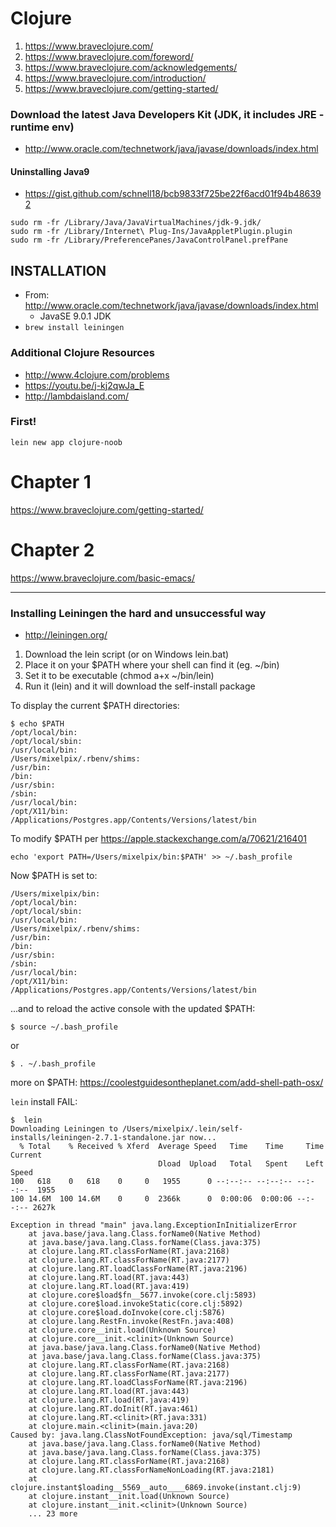 # Clojure
1. https://www.braveclojure.com/
2. https://www.braveclojure.com/foreword/
3. https://www.braveclojure.com/acknowledgements/
4. https://www.braveclojure.com/introduction/
5. https://www.braveclojure.com/getting-started/

### Download the latest Java Developers Kit (JDK, it includes JRE - runtime env)
- http://www.oracle.com/technetwork/java/javase/downloads/index.html
#### Uninstalling Java9
- https://gist.github.com/schnell18/bcb9833f725be22f6acd01f94b486392
```
sudo rm -fr /Library/Java/JavaVirtualMachines/jdk-9.jdk/
sudo rm -fr /Library/Internet\ Plug-Ins/JavaAppletPlugin.plugin
sudo rm -fr /Library/PreferencePanes/JavaControlPanel.prefPane
```

## INSTALLATION
- From: http://www.oracle.com/technetwork/java/javase/downloads/index.html
  * JavaSE 9.0.1 JDK
- `brew install leiningen`

### Additional Clojure Resources
- http://www.4clojure.com/problems
- https://youtu.be/j-kj2qwJa_E
- http://lambdaisland.com/

### First!
`lein new app clojure-noob`

# Chapter 1
https://www.braveclojure.com/getting-started/

# Chapter 2
https://www.braveclojure.com/basic-emacs/




***

### Installing Leiningen the hard and unsuccessful way
- http://leiningen.org/
1. Download the lein script (or on Windows lein.bat)
2. Place it on your $PATH where your shell can find it (eg. ~/bin)
3. Set it to be executable (chmod a+x ~/bin/lein)
4. Run it (lein) and it will download the self-install package

To display the current $PATH directories:
```console
$ echo $PATH
/opt/local/bin:
/opt/local/sbin:
/usr/local/bin:
/Users/mixelpix/.rbenv/shims:
/usr/bin:
/bin:
/usr/sbin:
/sbin:
/usr/local/bin:
/opt/X11/bin:
/Applications/Postgres.app/Contents/Versions/latest/bin
```

To modify $PATH per https://apple.stackexchange.com/a/70621/216401
```console
echo 'export PATH=/Users/mixelpix/bin:$PATH' >> ~/.bash_profile
```

Now $PATH is set to:
```console
/Users/mixelpix/bin:
/opt/local/bin:
/opt/local/sbin:
/usr/local/bin:
/Users/mixelpix/.rbenv/shims:
/usr/bin:
/bin:
/usr/sbin:
/sbin:
/usr/local/bin:
/opt/X11/bin:
/Applications/Postgres.app/Contents/Versions/latest/bin
```

...and to reload the active console with the updated $PATH:
```console
$ source ~/.bash_profile
```
or
```console
$ . ~/.bash_profile
```

more on $PATH: https://coolestguidesontheplanet.com/add-shell-path-osx/


`lein` install FAIL:
```console
$  lein
Downloading Leiningen to /Users/mixelpix/.lein/self-installs/leiningen-2.7.1-standalone.jar now...
  % Total    % Received % Xferd  Average Speed   Time    Time     Time  Current
                                 Dload  Upload   Total   Spent    Left  Speed
100   618    0   618    0     0   1955      0 --:--:-- --:--:-- --:--:--  1955
100 14.6M  100 14.6M    0     0  2366k      0  0:00:06  0:00:06 --:--:-- 2627k

Exception in thread "main" java.lang.ExceptionInInitializerError
	at java.base/java.lang.Class.forName0(Native Method)
	at java.base/java.lang.Class.forName(Class.java:375)
	at clojure.lang.RT.classForName(RT.java:2168)
	at clojure.lang.RT.classForName(RT.java:2177)
	at clojure.lang.RT.loadClassForName(RT.java:2196)
	at clojure.lang.RT.load(RT.java:443)
	at clojure.lang.RT.load(RT.java:419)
	at clojure.core$load$fn__5677.invoke(core.clj:5893)
	at clojure.core$load.invokeStatic(core.clj:5892)
	at clojure.core$load.doInvoke(core.clj:5876)
	at clojure.lang.RestFn.invoke(RestFn.java:408)
	at clojure.core__init.load(Unknown Source)
	at clojure.core__init.<clinit>(Unknown Source)
	at java.base/java.lang.Class.forName0(Native Method)
	at java.base/java.lang.Class.forName(Class.java:375)
	at clojure.lang.RT.classForName(RT.java:2168)
	at clojure.lang.RT.classForName(RT.java:2177)
	at clojure.lang.RT.loadClassForName(RT.java:2196)
	at clojure.lang.RT.load(RT.java:443)
	at clojure.lang.RT.load(RT.java:419)
	at clojure.lang.RT.doInit(RT.java:461)
	at clojure.lang.RT.<clinit>(RT.java:331)
	at clojure.main.<clinit>(main.java:20)
Caused by: java.lang.ClassNotFoundException: java/sql/Timestamp
	at java.base/java.lang.Class.forName0(Native Method)
	at java.base/java.lang.Class.forName(Class.java:375)
	at clojure.lang.RT.classForName(RT.java:2168)
	at clojure.lang.RT.classForNameNonLoading(RT.java:2181)
	at clojure.instant$loading__5569__auto____6869.invoke(instant.clj:9)
	at clojure.instant__init.load(Unknown Source)
	at clojure.instant__init.<clinit>(Unknown Source)
	... 23 more
```
